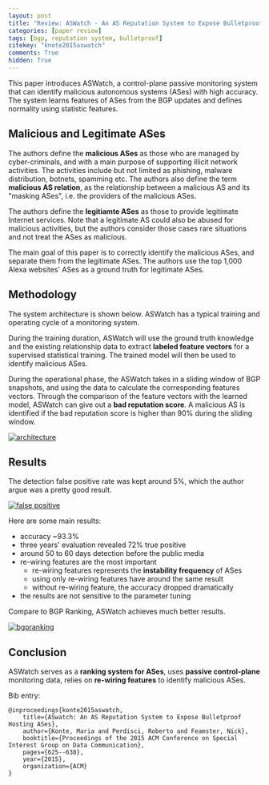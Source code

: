 ```yaml
---
layout: post
title: "Review: ASWatch - An AS Reputation System to Expose Bulletproof Hosting ASes"
categories: [paper review]
tags: [bgp, reputation system, bulletproof]
citekey: "knote2015aswatch"
comments: True
hidden: True
---
```


This paper introduces ASWatch,
a control-plane passive monitoring system that can identify malicious autonomous systems (ASes) with high accuracy.
The system learns features of ASes from the BGP updates and
defines normality using statistic features.

## Malicious and Legitimate ASes

The authors define the **malicious ASes** as those who are managed by cyber-criminals,
and with a main purpose of supporting illicit network activities.
The activities include but not limited as phishing, malware distribution, botnets, spamming etc.
The authors also define the term **malicious AS relation**, 
as the relationship between a malicious AS and its "masking ASes",
i.e. the providers of the malicious ASes.

The authors define the **legitiamte ASes** as those to provide legitimate Internet services.
Note that a legitimate AS could also be abused for malicious activities, 
but the authors consider those cases rare situations and not treat the ASes as malicious.

The main goal of this paper is to correctly identify the malicious ASes,
and separate them from the legitimate ASes.
The authors use the top 1,000 Alexa websites' ASes as a ground truth for legitimate ASes.

## Methodology

The system architecture is shown below.
ASWatch has a typical training and operating cycle of a monitoring system.

During the training duration,
ASWatch will use the ground truth knowledge and the existing relationship data 
to extract **labeled feature vectors** for a supervised statistical training.
The trained model will then be used to identify malicious ASes.

During the operational phase, the ASWatch takes in a sliding window of BGP snapshots,
and using the data to calculate the corresponding features vectors.
Through the comparison of the feature vectors with the learned model,
ASWatch can give out a **bad reputation score**.
A malicious AS is identified if the bad reputation score is higher than 90%
during the sliding window.

[![architecture][arch]][arch]

## Results

The detection false positive rate was kept around 5%, 
which the author argue was a pretty good result.

[![false positive][fp]][fp]

Here are some main results:

* accuracy ~93.3%
* three years' evaluation revealed 72% true positive
* around 50 to 60 days detection before the public media
* re-wiring features are the most important
    * re-wiring features represents the **instability frequency** of ASes
    * using only re-wiring features have around the same result
    * without re-wiring feature, the accuracy dropped dramatically
* the results are not sensitive to the parameter tuning

Compare to BGP Ranking, ASWatch achieves much better results.

[![bgpranking][bgpranking]][bgpranking]

## Conclusion

ASWatch serves as a **ranking system for ASes**,
uses **passive control-plane** monitoring data,
relies on **re-wiring features** to identify malicious ASes.

[arch]: http://i.imgur.com/vEk3BCv.png
[fp]: http://i.imgur.com/9JuNyCe.png
[bgpranking]: http://i.imgur.com/wa981ZW.png


Bib entry:

    @inproceedings{konte2015aswatch,
        title={ASwatch: An AS Reputation System to Expose Bulletproof Hosting ASes},
        author={Konte, Maria and Perdisci, Roberto and Feamster, Nick},
        booktitle={Proceedings of the 2015 ACM Conference on Special Interest Group on Data Communication},
        pages={625--638},
        year={2015},
        organization={ACM}
    }

